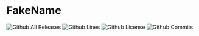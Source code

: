 # FakeName

![Github All Releases](https://img.shields.io/github/downloads/ArchiDog1998/FakeName/total.svg?style=for-the-badge)
![Github Lines](https://img.shields.io/tokei/lines/github/ArchiDog1998/FakeName?style=for-the-badge)
![Github License](https://img.shields.io/github/license/ArchiDog1998/FakeName.svg?label=License&style=for-the-badge)
![Github Commits](https://img.shields.io/github/commits-since/ArchiDog1998/FakeName/latest/main?style=for-the-badge)
